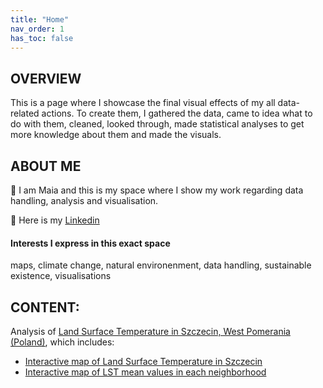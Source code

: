 ```yaml
---
title: "Home"
nav_order: 1
has_toc: false
---
```


## OVERVIEW

This is a page where I showcase the final visual effects of my all data-related actions. To create them, I gathered the data, came to idea what to do with them, cleaned, looked through, made statistical analyses to get more knowledge about them and made the visuals.

## ABOUT ME
🍊 I am Maia and this is my space where I show my work regarding data handling, analysis and visualisation.

🍊 Here is my [Linkedin](www.linkedin.com/in/maia-tr)


#### **Interests I express in this exact space**
<span style="font-size: 14px;"> maps, climate change, natural environenment, data handling, sustainable existence, visualisations </span>

## CONTENT:

Analysis of [Land Surface Temperature in Szczecin, West Pomerania (Poland)](https://maia-tr.github.io/portfolio/lst/), which includes:
- [Interactive map of Land Surface Temperature in Szczecin](https://maia-tr.github.io/portfolio/lst/interactive_bokeh_plot.html)
- [Interactive map of LST mean values in each neighborhood](https://maia-tr.github.io/portfolio/lst/zonal_stats_map.html)